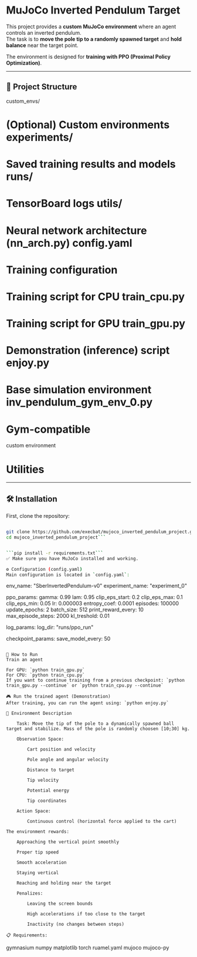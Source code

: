 # MuJoCo Inverted Pendulum Target

This project provides a **custom MuJoCo environment** where an agent controls an inverted pendulum.  
The task is to **move the pole tip to a randomly spawned target** and **hold balance** near the target point.

The environment is designed for **training with PPO (Proximal Policy Optimization)**.

---

## 📂 Project Structure
custom_envs/ 
# (Optional) Custom environments experiments/ 
# Saved training results and models runs/ 
# TensorBoard logs utils/ 
# Neural network architecture (nn_arch.py) config.yaml 
# Training configuration  
# Training script for CPU train_cpu.py
# Training script for GPU train_gpu.py 
# Demonstration (inference) script enjoy.py 
# Base simulation environment inv_pendulum_gym_env_0.py 
# Gym-compatible 
custom environment  
# Utilities 

---

## 🛠️ Installation

First, clone the repository:

```bash

git clone https://github.com/execbat/mujoco_inverted_pendulum_project.git
cd mujoco_inverted_pendulum_project```


```pip install -r requirements.txt```
✅ Make sure you have MuJoCo installed and working.

⚙️ Configuration (config.yaml)
Main configuration is located in `config.yaml`:
```
env_name: "SberInvertedPendulum-v0"
experiment_name: "experiment_0"

ppo_params:
  gamma: 0.99
  lam: 0.95
  clip_eps_start: 0.2
  clip_eps_max: 0.1
  clip_eps_min: 0.05
  lr: 0.000003
  entropy_coef: 0.0001
  episodes: 100000
  update_epochs: 2
  batch_size: 512
  print_reward_every: 10
  max_episode_steps: 2000
  kl_treshold: 0.01

log_params:
  log_dir: "runs/ppo_run"

checkpoint_params:
  save_model_every: 50
```

🚀 How to Run
Train an agent

For GPU: `python train_gpu.py`
For CPU: `python train_cpu.py`
If you want to continue training from a previous checkpoint: `python train_gpu.py --continue` or `python train_cpu.py --continue`

🎮 Run the trained agent (Demonstration)
After training, you can run the agent using: `python enjoy.py`

🎯 Environment Description

    Task: Move the tip of the pole to a dynamically spawned ball target and stabilize. Mass of the pole is randomly choosen [10;30] kg.

    Observation Space:

        Cart position and velocity       

        Pole angle and angular velocity  

        Distance to target               

        Tip velocity

        Potential energy

        Tip coordinates

    Action Space:

        Continuous control (horizontal force applied to the cart)

The environment rewards:

    Approaching the vertical point smoothly

    Proper tip speed

    Smooth acceleration

    Staying vertical

    Reaching and holding near the target

    Penalizes:

        Leaving the screen bounds

        High accelerations if too close to the target

        Inactivity (no changes between steps)

📋 Requirements:
```
gymnasium
numpy
matplotlib
torch
ruamel.yaml
mujoco
mujoco-py
```







